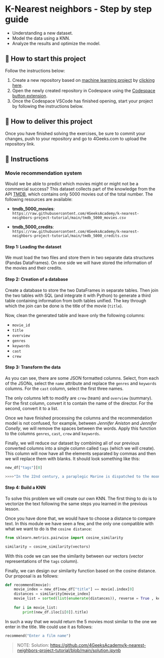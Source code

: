 <!-- hide -->
# K-Nearest neighbors - Step by step guide
<!-- endhide -->

- Understanding a new dataset.
- Model the data using a KNN.
- Analyze the results and optimize the model.

## 🌱  How to start this project

Follow the instructions below:

1. Create a new repository based on [machine learning project](https://github.com/4GeeksAcademy/machine-learning-python-template/generate) by [clicking here](https://github.com/4GeeksAcademy/machine-learning-python-template).
2. Open the newly created repository in Codespace using the [Codespace button extension](https://docs.github.com/en/codespaces/developing-in-codespaces/creating-a-codespace-for-a-repository#creating-a-codespace-for-a-repository).
3. Once the Codespace VSCode has finished opening, start your project by following the instructions below.

## 🚛 How to deliver this project

Once you have finished solving the exercises, be sure to commit your changes, push to your repository and go to 4Geeks.com to upload the repository link.

## 📝 Instructions

### Movie recommendation system

Would we be able to predict which movies might or might not be a commercial success? This dataset collects part of the knowledge from the API [TMDB](https://www.themoviedb.org/?language=es), which contains only 5000 movies out of the total number. The following resources are available:

- **tmdb_5000_movies**: `https://raw.githubusercontent.com/4GeeksAcademy/k-nearest-neighbors-project-tutorial/main/tmdb_5000_movies.csv`

- **tmdb_5000_credits**: `https://raw.githubusercontent.com/4GeeksAcademy/k-nearest-neighbors-project-tutorial/main/tmdb_5000_credits.csv`

#### Step 1: Loading the dataset

We must load the two files and store them in two separate data structures (Pandas DataFrames). On one side we will have stored the information of the movies and their credits.

#### Step 2: Creation of a database

Create a database to store the two DataFrames in separate tables. Then join the two tables with SQL (and integrate it with Python) to generate a third table containing information from both tables unified. The key through which the join can be done is the title of the movie (`title`).

Now, clean the generated table and leave only the following columns:

- `movie_id`
- `title`
- `overview`
- `genres`
- `keywords`
- `cast`
- `crew`

#### Step 3: Transform the data

As you can see, there are some JSON formatted columns. Select, from each of the JSONs, select the `name` attribute and replace the `genres` and `keywords` columns. For the `cast` column, select the first three names.

The only columns left to modify are `crew` (team) and `overview` (summary). For the first column, convert it to contain the name of the director. For the second, convert it to a list.

Once we have finished processing the columns and the recommendation model is not confused, for example, between *Jennifer Aniston* and *Jennifer Conelly*, we will remove the spaces between the words. Apply this function to the columns `genres`, `cast`, `crew` and `keywords`.

Finally, we will reduce our dataset by combining all of our previous converted columns into a single column called `tags` (which we will create). This column will now have all the elements separated by commas and then we will replace them with blanks. It should look something like this:

```py
new_df["tags"][0]

>>>>"In the 22nd century, a paraplegic Marine is dispatched to the moon Pandora on a unique mission, but becomes torn between following orders and protecting an alien civilization. Action Adventure Fantasy ScienceFiction cultureclash future spacewar spacecolony society spacetravel futuristic romance space alien tribe alienplanet cgi marine soldier battle loveaffair antiwar powerrelations mindandsoul 3d SamWorthington ZoeSaldana SigourneyWeaver JamesCameron"
```

#### Step 4: Build a KNN

To solve this problem we will create our own KNN. The first thing to do is to vectorize the text following the same steps you learned in the previous lesson.

Once you have done that, we would have to choose a distance to compare text. In this module we have seen a few, and the only one compatible with what we want to do is the `cosine distance`:

```py
from sklearn.metrics.pairwise import cosine_similarity

similarity = cosine_similarity(vectors)
```

With this code we can see the similarity between our vectors (vector representations of the `tags` column).

Finally, we can design our similarity function based on the cosine distance. Our proposal is as follows:

```py
def recommend(movie):
    movie_index = new_df[new_df["title"] == movie].index[0]
    distances = similarity[movie_index]
    movie_list = sorted(list(enumerate(distances)), reverse = True , key = lambda x: x[1])[1:6]
    
    for i in movie_list:
        print(new_df.iloc[i[0]].title)
```

In such a way that we would return the 5 movies most similar to the one we enter in the title. We could use it as follows:

```py
recommend("Enter a film name")
```

> NOTE: Solution: https://github.com/4GeeksAcademy/k-nearest-neighbors-project-tutorial/blob/main/solution.ipynb